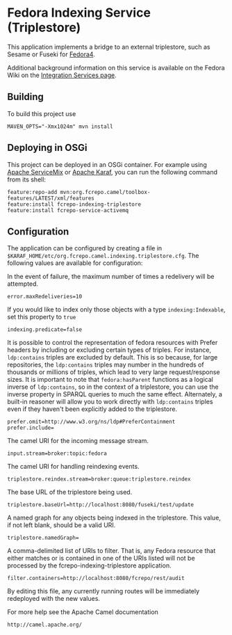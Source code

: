 # Fedora Indexing Service (Triplestore)

This application implements a bridge to an external triplestore,
such as Sesame or Fuseki for [Fedora4](http://fcrepo.org).

Additional background information on this service is available on the Fedora Wiki on the
[Integration Services page](https://wiki.duraspace.org/display/FEDORA4x/Integration+Services).

## Building

To build this project use

    MAVEN_OPTS="-Xmx1024m" mvn install

## Deploying in OSGi

This project can be deployed in an OSGi container. For example using
[Apache ServiceMix](http://servicemix.apache.org/) or 
[Apache Karaf](http://karaf.apache.org), you can run the following
command from its shell:

    feature:repo-add mvn:org.fcrepo.camel/toolbox-features/LATEST/xml/features
    feature:install fcrepo-indexing-triplestore
    feature:install fcrepo-service-activemq

## Configuration

The application can be configured by creating a file in
`$KARAF_HOME/etc/org.fcrepo.camel.indexing.triplestore.cfg`. The following
values are available for configuration:

In the event of failure, the maximum number of times a redelivery will be attempted.

    error.maxRedeliveries=10

If you would like to index only those objects with a type `indexing:Indexable`,
set this property to `true`

    indexing.predicate=false

It is possible to control the representation of fedora resources with Prefer headers
by including or excluding certain types of triples. For instance, `ldp:contains` triples
are excluded by default. This is so because, for large repositories, the `ldp:contains` triples
may number in the hundreds of thousands or millions of triples, which lead to very large
request/response sizes. It is important to note that `fedora:hasParent` functions as a logical
inverse of `ldp:contains`, so in the context of a triplestore, you can use the inverse
property in SPARQL queries to much the same effect. Alternately, a built-in reasoner will
allow you to work directly with `ldp:contains` triples even if they haven't been explicitly
added to the triplestore.

    prefer.omit=http://www.w3.org/ns/ldp#PreferContainment
    prefer.include=

The camel URI for the incoming message stream.

    input.stream=broker:topic:fedora

The camel URI for handling reindexing events.

    triplestore.reindex.stream=broker:queue:triplestore.reindex

The base URL of the triplestore being used.

    triplestore.baseUrl=http://localhost:8080/fuseki/test/update

A named graph for any objects being indexed in the triplestore. This value, if
not left blank, should be a valid URI.

    triplestore.namedGraph=

A comma-delimited list of URIs to filter. That is, any Fedora resource that either
matches or is contained in one of the URIs listed will not be processed by the
fcrepo-indexing-triplestore application.

    filter.containers=http://localhost:8080/fcrepo/rest/audit

By editing this file, any currently running routes will be immediately redeployed
with the new values.

For more help see the Apache Camel documentation

    http://camel.apache.org/

